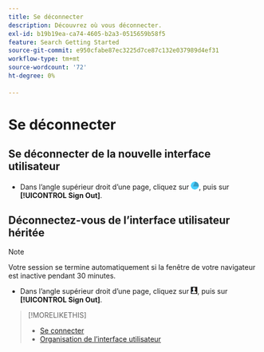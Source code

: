 ```yaml
---
title: Se déconnecter
description: Découvrez où vous déconnecter.
exl-id: b19b19ea-ca74-4605-b2a3-0515659b58f5
feature: Search Getting Started
source-git-commit: e950cfabe87ec3225d7ce87c132e037989d4ef31
workflow-type: tm+mt
source-wordcount: '72'
ht-degree: 0%

---
```


# Se déconnecter

## Se déconnecter de la nouvelle interface utilisateur

* Dans l’angle supérieur droit d’une page, cliquez sur ![Compte](/help/search-social-commerce/assets/account.png "Compte"), puis sur **[!UICONTROL Sign Out]**.

## Déconnectez-vous de l’interface utilisateur héritée

>[!NOTE]
>
>Votre session se termine automatiquement si la fenêtre de votre navigateur est inactive pendant 30 minutes.

* Dans l’angle supérieur droit d’une page, cliquez sur ![Profil utilisateur](/help/search-social-commerce/assets/user-profile.png "Profil utilisateur"), puis sur **[!UICONTROL Sign Out]**.

>[!MORELIKETHIS]
>
>* [Se connecter](sign-in.md)
>* [Organisation de l’interface utilisateur](user-interface.md)
